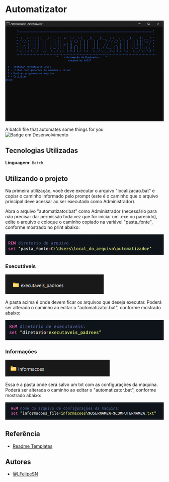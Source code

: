 # Automatizator
![automatizator](https://raw.githubusercontent.com/LFelipeSN/Automatizator/main/capturas_de_tela/screen_automatizator.png)

A batch file that automates some things for you
![Badge em Desenvolvimento](http://img.shields.io/static/v1?label=STATUS&message=EM%20DESENVOLVIMENTO&color=GREEN&style=for-the-badge)

## Tecnologias Utilizadas
**Linguagem:** ``Batch`` 

## Utilizando o projeto
Na primeira utilização, você deve executar o arquivo "localizacao.bat" e copiar o caminho informado pelo prompt (este é o caminho que o arquivo principal deve acessar ao ser executado como Administrador).

Abra o arquivo "automatizator.bat" como Administrador (necessário para não precisar dar permissão toda vez que for iniciar um .exe ou parecido), edite o arquivo e coloque o caminho copiado na variável "pasta_fonte", conforme mostrado no print abaixo:

![App Screenshot](https://raw.githubusercontent.com/LFelipeSN/Automatizator/main/capturas_de_tela/screen_pasta_fonte.png)

### Executáveis

![App Screenshot](https://raw.githubusercontent.com/LFelipeSN/Automatizator/main/capturas_de_tela/screen_pasta_executaveis.png)

A pasta acima é onde devem ficar os arquivos que deseja executar. Poderá ser alterada o caminho ao editar o "automatizator.bat", conforme mostrado abaixo:

![App Screenshot](https://raw.githubusercontent.com/LFelipeSN/Automatizator/main/capturas_de_tela/screen_executaveis.png)

### Informações
![App Screenshot](https://raw.githubusercontent.com/LFelipeSN/Automatizator/main/capturas_de_tela/screen_pasta_informacoes.png)

Essa é a pasta onde será salvo um txt com as configurações da máquina. Poderá ser alterada o caminho ao editar o "automatizator.bat", conforme mostrado abaixo:

![App Screenshot](https://raw.githubusercontent.com/LFelipeSN/Automatizator/main/capturas_de_tela/screen_informacoes.png)


## Referência

 - [Readme Templates](https://readme.so/pt/editor)

## Autores
- [@LFelipeSN](https://www.github.com/LFelipeSN)
